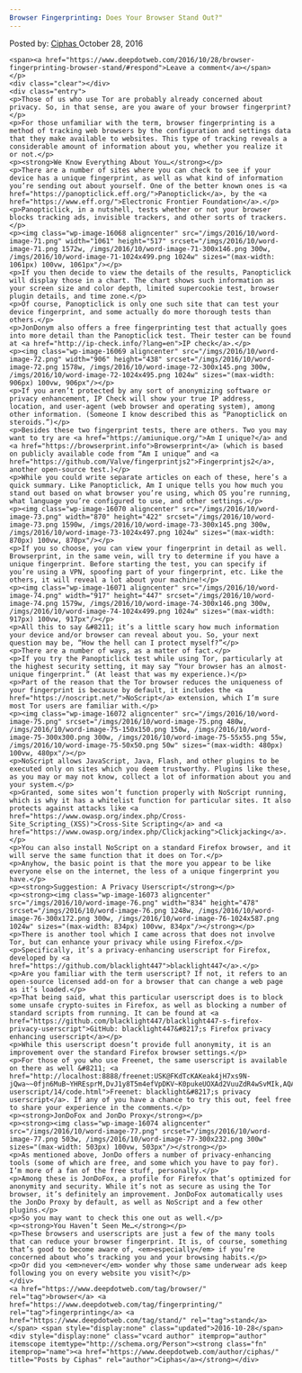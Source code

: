 ```yaml
---
Browser Fingerprinting: Does Your Browser Stand Out?"
---
```

<article class="post-listing post-16067 post type-post status-publish format-standard has-post-thumbnail hentry  tag-browser tag-fingerprinting tag-stand">
    <div class="post-inner">
        <span>Posted by: <a href="https://www.deepdotweb.com/author/ciphas/" title="">Ciphas </a></span>
    <span>October 28, 2016</span>
    
    <span><a href="https://www.deepdotweb.com/2016/10/28/browser-fingerprinting-browser-stand/#respond">Leave a comment</a></span>
    </p>
    <div class="clear"></div>
    <div class="entry">
    <p>Those of us who use Tor are probably already concerned about privacy. So, in that sense, are you aware of your browser fingerprint?</p>
    <p>For those unfamiliar with the term, browser fingerprinting is a method of tracking web browsers by the configuration and settings data that they make available to websites. This type of tracking reveals a considerable amount of information about you, whether you realize it or not.</p>
    <p><strong>We Know Everything About You…</strong></p>
    <p>There are a number of sites where you can check to see if your device has a unique fingerprint, as well as what kind of information you’re sending out about yourself. One of the better known ones is <a href="https://panopticlick.eff.org/">Panopticlick</a>, by the <a href="https://www.eff.org/">Electronic Frontier Foundation</a>.</p>
    <p>Panopticlick, in a nutshell, tests whether or not your browser blocks tracking ads, invisible trackers, and other sorts of trackers.</p>
    <p><img class="wp-image-16068 aligncenter" src="/imgs/2016/10/word-image-71.png" width="1061" height="517" srcset="/imgs/2016/10/word-image-71.png 1572w, /imgs/2016/10/word-image-71-300x146.png 300w, /imgs/2016/10/word-image-71-1024x499.png 1024w" sizes="(max-width: 1061px) 100vw, 1061px"/></p>
    <p>If you then decide to view the details of the results, Panopticlick will display those in a chart. The chart shows such information as your screen size and color depth, limited supercookie test, browser plugin details, and time zone.</p>
    <p>Of course, Panopticlick is only one such site that can test your device fingerprint, and some actually do more thorough tests than others.</p>
    <p>JonDonym also offers a free fingerprinting test that actually goes into more detail than the Panopticlick test. Their tester can be found at <a href="http://ip-check.info/?lang=en">IP check</a>.</p>
    <p><img class="wp-image-16069 aligncenter" src="/imgs/2016/10/word-image-72.png" width="906" height="438" srcset="/imgs/2016/10/word-image-72.png 1578w, /imgs/2016/10/word-image-72-300x145.png 300w, /imgs/2016/10/word-image-72-1024x495.png 1024w" sizes="(max-width: 906px) 100vw, 906px"/></p>
    <p>If you aren’t protected by any sort of anonymizing software or privacy enhancement, IP Check will show your true IP address, location, and user-agent (web browser and operating system), among other information. (Someone I know described this as “Panopticlick on steroids.”)</p>
    <p>Besides these two fingerprint tests, there are others. Two you may want to try are <a href="https://amiunique.org/">Am I unique?</a> and <a href="https://browserprint.info">Browserprint</a> (which is based on publicly available code from “Am I unique” and <a href="https://github.com/Valve/fingerprintjs2">Fingerprintjs2</a>, another open-source test.)</p>
    <p>While you could write separate articles on each of these, here’s a quick summary. Like Panopticlick, Am I unique tells you how much you stand out based on what browser you’re using, which OS you’re running, what language you’re configured to use, and other settings.</p>
    <p><img class="wp-image-16070 aligncenter" src="/imgs/2016/10/word-image-73.png" width="870" height="422" srcset="/imgs/2016/10/word-image-73.png 1590w, /imgs/2016/10/word-image-73-300x145.png 300w, /imgs/2016/10/word-image-73-1024x497.png 1024w" sizes="(max-width: 870px) 100vw, 870px"/></p>
    <p>If you so choose, you can view your fingerprint in detail as well. Browserprint, in the same vein, will try to determine if you have a unique fingerprint. Before starting the test, you can specify if you’re using a VPN, spoofing part of your fingerprint, etc. Like the others, it will reveal a lot about your machine!</p>
    <p><img class="wp-image-16071 aligncenter" src="/imgs/2016/10/word-image-74.png" width="917" height="447" srcset="/imgs/2016/10/word-image-74.png 1579w, /imgs/2016/10/word-image-74-300x146.png 300w, /imgs/2016/10/word-image-74-1024x499.png 1024w" sizes="(max-width: 917px) 100vw, 917px"/></p>
    <p>All this to say &#8211; it’s a little scary how much information your device and/or browser can reveal about you. So, your next question may be, “How the hell can I protect myself?”</p>
    <p>There are a number of ways, as a matter of fact.</p>
    <p>If you try the Panopticlick test while using Tor, particularly at the highest security setting, it may say “Your browser has an almost-unique fingerprint.” (At least that was my experience.)</p>
    <p>Part of the reason that the Tor browser reduces the uniqueness of your fingerprint is because by default, it includes the <a href="https://noscript.net/">NoScript</a> extension, which I’m sure most Tor users are familiar with.</p>
    <p><img class="wp-image-16072 aligncenter" src="/imgs/2016/10/word-image-75.png" srcset="/imgs/2016/10/word-image-75.png 480w, /imgs/2016/10/word-image-75-150x150.png 150w, /imgs/2016/10/word-image-75-300x300.png 300w, /imgs/2016/10/word-image-75-55x55.png 55w, /imgs/2016/10/word-image-75-50x50.png 50w" sizes="(max-width: 480px) 100vw, 480px"/></p>
    <p>NoScript allows JavaScript, Java, Flash, and other plugins to be executed only on sites which you deem trustworthy. Plugins like these, as you may or may not know, collect a lot of information about you and your system.</p>
    <p>Granted, some sites won’t function properly with NoScript running, which is why it has a whitelist function for particular sites. It also protects against attacks like <a href="https://www.owasp.org/index.php/Cross-Site_Scripting_(XSS)">Cross-Site Scripting</a> and <a href="https://www.owasp.org/index.php/Clickjacking">Clickjacking</a>.</p>
    <p>You can also install NoScript on a standard Firefox browser, and it will serve the same function that it does on Tor.</p>
    <p>Anyhow, the basic point is that the more you appear to be like everyone else on the internet, the less of a unique fingerprint you have.</p>
    <p><strong>Suggestion: A Privacy Userscript</strong></p>
    <p><strong><img class="wp-image-16073 aligncenter" src="/imgs/2016/10/word-image-76.png" width="834" height="478" srcset="/imgs/2016/10/word-image-76.png 1248w, /imgs/2016/10/word-image-76-300x172.png 300w, /imgs/2016/10/word-image-76-1024x587.png 1024w" sizes="(max-width: 834px) 100vw, 834px"/></strong></p>
    <p>There is another tool which I came across that does not involve Tor, but can enhance your privacy while using Firefox.</p>
    <p>Specifically, it’s a privacy-enhancing userscript for Firefox, developed by <a href="https://github.com/blacklight447">blacklight447</a>.</p>
    <p>Are you familiar with the term userscript? If not, it refers to an open-source licensed add-on for a browser that can change a web page as it’s loaded.</p>
    <p>That being said, what this particular userscript does is to block some unsafe crypto-suites in Firefox, as well as blocking a number of standard scripts from running. It can be found at <a href="https://github.com/blacklight447/blacklight447-s-firefox-privacy-userscript">GitHub: blacklight447&#8217;s Firefox privacy enhancing userscript</a></p>
    <p>While this userscript doesn’t provide full anonymity, it is an improvement over the standard Firefox browser settings.</p>
    <p>For those of you who use Freenet, the same userscript is available on there as well &#8211; <a href="http://localhost:8888/freenet:USK@FKdTcKAKeak4jH7xs9N-jQwa~~0fjn6MuB~YHREsprM,DvJ1y8T5m4efVpDKV~K0pukeUOXAd2VuuZdR4wSvMIk,AQACAAE/blacklight%27s-userscript/14/code.html">Freenet: blacklight&#8217;s privacy userscript</a>. If any of you have a chance to try this out, feel free to share your experience in the comments.</p>
    <p><strong>JonDoFox and JonDo Proxy</strong></p>
    <p><strong><img class="wp-image-16074 aligncenter" src="/imgs/2016/10/word-image-77.png" srcset="/imgs/2016/10/word-image-77.png 503w, /imgs/2016/10/word-image-77-300x232.png 300w" sizes="(max-width: 503px) 100vw, 503px"/></strong></p>
    <p>As mentioned above, JonDo offers a number of privacy-enhancing tools (some of which are free, and some which you have to pay for). I’m more of a fan of the free stuff, personally.</p>
    <p>Among these is JonDoFox, a profile for Firefox that’s optimized for anonymity and security. While it’s not as secure as using the Tor browser, it’s definitely an improvement. JonDoFox automatically uses the JonDo Proxy by default, as well as NoScript and a few other plugins.</p>
    <p>So you may want to check this one out as well.</p>
    <p><strong>You Haven’t Seen Me…</strong></p>
    <p>These browsers and userscripts are just a few of the many tools that can reduce your browser fingerprint. It is, of course, something that’s good to become aware of, <em>especially</em> if you’re concerned about who’s tracking you and your browsing habits.</p>
    <p>Or did you <em>never</em> wonder why those same underwear ads keep following you on every website you visit?</p>
    </div>
    <a href="https://www.deepdotweb.com/tag/browser/" rel="tag">browser</a> <a href="https://www.deepdotweb.com/tag/fingerprinting/" rel="tag">fingerprinting</a> <a href="https://www.deepdotweb.com/tag/stand/" rel="tag">stand</a></span> <span style="display:none" class="updated">2016-10-28</span>
    <div style="display:none" class="vcard author" itemprop="author" itemscope itemtype="http://schema.org/Person"><strong class="fn" itemprop="name"><a href="https://www.deepdotweb.com/author/ciphas/" title="Posts by Ciphas" rel="author">Ciphas</a></strong></div>
    
